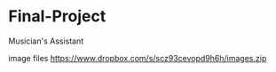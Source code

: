 Final-Project
=============

Musician's Assistant

image files https://www.dropbox.com/s/scz93cevopd9h6h/images.zip
